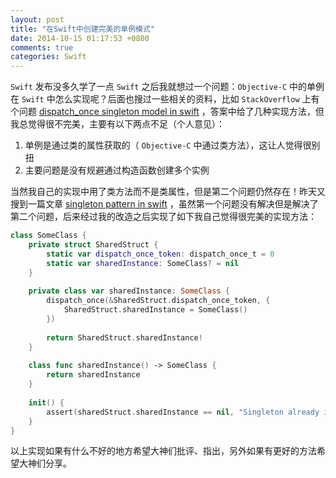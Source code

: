 ```yaml
---
layout: post
title: "在Swift中创建完美的单例模式"
date: 2014-10-15 01:17:53 +0800
comments: true
categories: Swift
---
```


`Swift` 发布没多久学了一点 `Swift` 之后我就想过一个问题：`Objective-C` 中的单例在 `Swift` 中怎么实现呢？后面也搜过一些相关的资料，比如  `StackOverflow` 上有个问题 [dispatch_once singleton model in swift](http://stackoverflow.com/questions/24024549/dispatch-once-singleton-model-in-swift) ，答案中给了几种实现方法，但我总觉得很不完美，主要有以下两点不足（个人意见）：
<!-- more -->
1. 单例是通过类的属性获取的（ `Objective-C` 中通过类方法），这让人觉得很别扭
2. 主要问题是没有规避通过构造函数创建多个实例

当然我自己的实现中用了类方法而不是类属性，但是第二个问题仍然存在！昨天又搜到一篇文章 [singleton pattern in swift](http://vperi.com/2014/06/05/singleton-pattern-in-swift/) ，虽然第一个问题没有解决但是解决了第二个问题，后来经过我的改造之后实现了如下我自己觉得很完美的实现方法：

```swift
class SomeClass {
    private struct SharedStruct {
        static var dispatch_once_token: dispatch_once_t = 0
        static var sharedInstance: SomeClass? = nil
    }
    
    private class var sharedInstance: SomeClass {
        dispatch_once(&SharedStruct.dispatch_once_token, {
            SharedStruct.sharedInstance = SomeClass()
        })
        
        return SharedStruct.sharedInstance!
    }
    
    class func sharedInstance() -> SomeClass {
        return sharedInstance
    }
    
    init() {
        assert(sharedStruct.sharedInstance == nil, "Singleton already initialized!")
    }
}
```

以上实现如果有什么不好的地方希望大神们批评、指出，另外如果有更好的方法希望大神们分享。